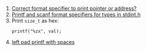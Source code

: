  1. [Correct format specifier to print pointer or address?](https://stackoverflow.com/questions/9053658/correct-format-specifier-to-print-pointer-or-address)
 2. [Printf and scanf format specifiers for types in stdint.h][1]
 3. Print `size_t` as hex:
    ```
    printf("%zx", val);
    ```
 4. [left pad printf with spaces]
    
[1]: https://en.wikipedia.org/wiki/C_data_types#inttypes.h
[left pad printf with spaces]: https://stackoverflow.com/questions/293438/left-pad-printf-with-spaces
